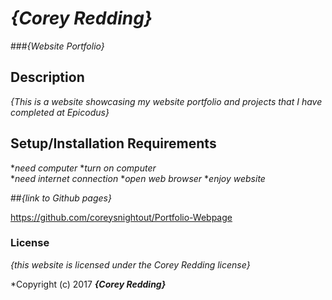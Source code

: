 # _{Corey Redding}_

###_{Website Portfolio}_

## Description

_{This is a website showcasing my website portfolio and projects that I have completed at Epicodus}_

## Setup/Installation Requirements

*_need computer_
*_turn on computer_  
*_need internet connection_
*_open web browser_
*_enjoy website_

##_{link to Github pages}_

https://github.com/coreysnightout/Portfolio-Webpage

### License

*{this website is licensed under the Corey Redding license}*

*Copyright (c) 2017 **_{Corey Redding}_**
